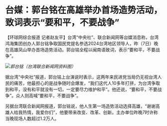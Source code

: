 # 台媒：郭台铭在高雄举办首场造势活动，致词表示“要和平，不要战争”

【环球网综合报道
记者赵友平】台湾“中央社”、联合新闻网等台媒消息称，台湾鸿海集团创办人郭台铭争取国民党提名参选2024台湾地区领导人，昨（7日）晚在高雄凤山举办首场造势活动。郭台铭全程以闽南语致词，表示“要和平，不要战争”。

![](https://inews.gtimg.com/om_bt/O0FcEBmzfN3tHbJD-u87WqgOjqyyDTBMksqxxlF-0ApdcAA/1000)_郭台铭（台湾联合新闻网资料图）_

据台湾“中央社”报道，郭台铭上台演说时表示，这两年来民进党当局仍无视台湾人民的痛苦，他最担心的是战争随时会爆发，“我们这代人10多年打拼，为台湾争取到和平，没有和平就没有一切，一定要尽力维护和平”。他还说，“要和平，不要战争”。众人则高喊“要和平，不要战争”。

另据台湾联合新闻网报道，郭台铭说，他人生第一场造势活动选择高雄，“谢谢高雄人给我热情，我爱你们”，他要带来改变、改革、创新。主办单位昨晚7时许称当晚现场人数超过1.2万人。

